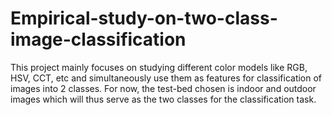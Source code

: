 # Empirical-study-on-two-class-image-classification
This project mainly focuses on studying different color models like RGB, HSV, CCT, etc and simultaneously use them as features for classification of images into 2 classes. For now, the test-bed chosen is indoor and outdoor images which will thus serve as the two classes for the classification task.
